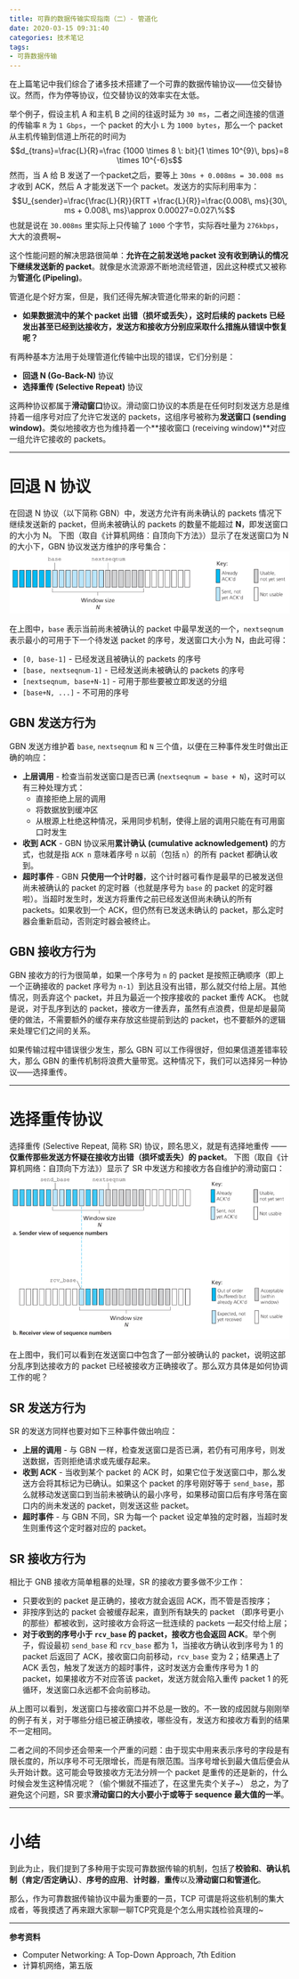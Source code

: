 ```yaml
---
title: 可靠的数据传输实现指南（二）- 管道化
date: 2020-03-15 09:31:40
categories: 技术笔记
tags: 
- 可靠数据传输
---
```


在上篇笔记中我们综合了诸多技术搭建了一个可靠的数据传输协议——位交替协议。然而，作为停等协议，位交替协议的效率实在太低。

举个例子，假设主机 A 和主机 B 之间的往返时延为 `30 ms`，二者之间连接的信道的传输率 `R` 为 `1 Gbps`，一个 packet 的大小 `L` 为 `1000 bytes`，那么一个 packet 从主机传输到信道上所花的时间为
$$d_{trans}=\frac{L}{R}=\frac {1000 \times 8 \: bit}{1 \times 10^{9}\,  bps}=8 \times 10^{-6}s$$
然而，当 A 给 B 发送了一个packet之后，要等上 `30ms + 0.008ms = 30.008 ms` 才收到 ACK，然后 A 才能发送下一个 packet。发送方的实际利用率为：
$$U_{sender}=\frac{\frac{L}{R}}{RTT +\frac{L}{R}}=\frac{0.008\, ms}{30\, ms + 0.008\, ms}\approx 0.00027=0.027\%$$
也就是说在 `30.008ms` 里实际上只传输了 `1000` 个字节，实际吞吐量为 `276kbps`，大大的浪费啊~

这个性能问题的解决思路很简单：**允许在之前发送地 packet 没有收到确认的情况下继续发送新的 packet**。就像是水流源源不断地流经管道，因此这种模式又被称为**管道化 (Pipeling)**。
<!--more-->
管道化是个好方案，但是，我们还得先解决管道化带来的新的问题：
* **如果数据流中的某个 packet 出错（损坏或丢失），这时后续的 packets 已经发出甚至已经到达接收方，发送方和接收方分别应采取什么措施从错误中恢复呢？**

有两种基本方法用于处理管道化传输中出现的错误，它们分别是：
* **回退 N (Go-Back-N)** 协议
* **选择重传 (Selective Repeat)** 协议

这两种协议都属于**滑动窗口**协议。滑动窗口协议的本质是在任何时刻发送方总是维持着一组序号对应了允许它发送的 packets，这组序号被称为**发送窗口 (sending window)**。类似地接收方也为维持着一个**接收窗口 (receiving window)**对应一组允许它接收的 packets。

---
# 回退 N 协议
在回退 N 协议（以下简称 GBN）中，发送方允许有尚未确认的 packets 情况下继续发送新的 packet，但尚未被确认的 packets 的数量不能超过 **N**，即发送窗口的大小为 N。
下图（取自《计算机网络：自顶向下方法》）显示了在发送窗口为 N 的大小下，GBN 协议发送方维护的序号集合：
![GBN Sender's view of sequence numbers][1]

在上图中，`base` 表示当前尚未被确认的 packet 中最早发送的一个，`nextseqnum` 表示最小的可用于下一个待发送 packet 的序号，发送窗口大小为 N，由此可得：
* `[0, base-1]` - 已经发送且被确认的 packets 的序号
* `[base, nextseqnum-1]` - 已经发送尚未被确认的 packets 的序号
* `[nextseqnum, base+N-1]` - 可用于那些要被立即发送的分组
* `[base+N, ...]` - 不可用的序号

## GBN 发送方行为
GBN 发送方维护着 `base`, `nextseqnum` 和 `N` 三个值，以便在三种事件发生时做出正确的响应：
* **上层调用** - 检查当前发送窗口是否已满 (`nextseqnum = base + N`)，这时可以有三种处理方式：
    * 直接拒绝上层的调用
    * 将数据放到缓冲区
    * 从根源上杜绝这种情况，采用同步机制，使得上层的调用只能在有可用窗口时发生
* **收到 ACK** - GBN 协议采用**累计确认 (cumulative acknowledgement)** 的方式，也就是指 `ACK n` 意味着序号 `n` 以前（包括 `n`）的所有 packet 都确认收到。
* **超时事件** - GBN **只使用一个计时器**，这个计时器可看作是最早的已被发送但尚未被确认的 packet 的定时器（也就是序号为 `base` 的 packet 的定时器啦）。当超时发生时，发送方将重传之前已经发送但尚未确认的所有 packets。如果收到一个 ACK，但仍然有已发送未确认的 packet，那么定时器会重新启动，否则定时器会被终止。

## GBN 接收方行为
GBN 接收方的行为很简单，如果一个序号为 `n` 的 packet 是按照正确顺序（即上一个正确接收的 packet 序号为 `n-1`）到达且没有出错，那么就交付给上层。其他情况，则丢弃这个 packet，并且为最近一个按序接收的 packet 重传 ACK。
也就是说，对于乱序到达的 packet，接收方一律丢弃，虽然有点浪费，但是却是最简便的做法，不需要额外的缓存来存放这些提前到达的 packet，也不要额外的逻辑来处理它们之间的关系。

如果传输过程中错误很少发生，那么 GBN 可以工作得很好，但如果信道差错率较大，那么 GBN 的重传机制将浪费大量带宽。这种情况下，我们可以选择另一种协议——选择重传。

---
# 选择重传协议
选择重传 (Selective Repeat, 简称 SR) 协议，顾名思义，就是有选择地重传 —— **仅重传那些发送方怀疑在接收方出错（损坏或丢失）的 packet**。
下图（取自《计算机网络：自顶向下方法》）显示了 SR 中发送方和接收方各自维护的滑动窗口：
![SR Sender & Receiver views of sequence number space][2]

在上图中，我们可以看到在发送窗口中包含了一部分被确认的 packet，说明这部分乱序到达接收方的 packet 已经被接收方正确接收了。那么双方具体是如何协调工作的呢？

## SR 发送方行为
SR 的发送方同样也要对如下三种事件做出响应：
* **上层的调用** - 与 GBN 一样，检查发送窗口是否已满，若仍有可用序号，则发送数据，否则拒绝请求或先缓存起来。
* **收到 ACK** - 当收到某个 packet 的 ACK 时，如果它位于发送窗口中，那么发送方会将其标记为已确认。如果这个 packet 的序号刚好等于 `send_base`，那么就移动发送窗口到当前未被确认的最小序号，如果移动窗口后有序号落在窗口内的尚未发送的 packet，则发送这些 packet。
* **超时事件** - 与 GBN 不同，SR 为每一个 packet 设定单独的定时器，当超时发生则重传这个定时器对应的 packet。

## SR 接收方行为
相比于 GNB 接收方简单粗暴的处理，SR 的接收方要多做不少工作：
* 只要收到的 packet 是正确的，接收方就会返回 ACK，而不管是否按序；
* 非按序到达的 packet 会被缓存起来，直到所有缺失的 packet （即序号更小的那些）都被收到，这时接收方会将这一批连续的 packets 一起交付给上层；
* **对于收到的序号小于 `rcv_base` 的 packet，接收方也会返回 ACK**。举个例子，假设最初 `send_base` 和 `rcv_base` 都为 1，当接收方确认收到序号为 1 的 packet 后返回了 ACK，接收窗口向前移动，`rcv_base` 变为 2；结果遇上了 ACK 丢包，触发了发送方的超时事件，这时发送方会重传序号为 1 的 packet，如果接收方不对应答该 packet，发送方就会陷入重传 packet 1 的死循环，发送窗口永远都不会向前移动。

从上图可以看到，发送窗口与接收窗口并不总是一致的。不一致的成因就与刚刚举的例子有关，对于哪些分组已被正确接收，哪些没有，发送方和接收方看到的结果不一定相同。

二者之间的不同步还会带来一个严重的问题：由于现实中用来表示序号的字段是有限长度的，所以序号不可无限增长，而是有限范围。当序号增长到最大值后便会从头开始计数。这可能会导致接收方无法分辨一个 packet 是重传的还是新的，什么时候会发生这种情况呢？（偷个懒就不描述了，在这里先卖个关子~）
总之，为了避免这个问题，SR 要求**滑动窗口的大小要小于或等于 sequence 最大值的一半**。

---
# 小结
到此为止，我们提到了多种用于实现可靠数据传输的机制，包括了**校验和**、**确认机制（肯定/否定确认）**、**序号的应用**、**计时器**，**重传**以及**滑动窗口和管道化**。

那么，作为可靠数据传输协议中最为重要的一员，TCP 可谓是将这些机制的集大成者，等我摸透了再来跟大家聊一聊TCP究竟是个怎么用实践检验真理的~

---

**参考资料**
* Computer Networking: A Top-Down Approach, 7th Edition
* 计算机网络，第五版

[1]:/uploads/images/gbn-sender.png
[2]:/uploads/images/sr-sender-receiver.png